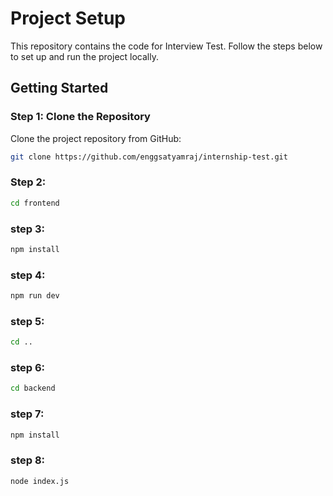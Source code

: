# Project Setup

This repository contains the code for Interview Test. Follow the steps below to set up and run the project locally.

## Getting Started

### Step 1: Clone the Repository

Clone the project repository from GitHub:

```bash
git clone https://github.com/enggsatyamraj/internship-test.git
```
### Step 2:
```bash
cd frontend
```

### step 3:
```bash
npm install
```

### step 4:
```bash
npm run dev
```

### step 5:
``` bash
cd ..
```

### step 6:
```bash
cd backend
```

### step 7:
```bash
npm install
```

### step 8:
```bash
node index.js
```
